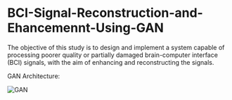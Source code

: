 # BCI-Signal-Reconstruction-and-Ehancemennt-Using-GAN
The objective of this study is to design and implement a system capable of processing poorer quality or partially damaged brain-computer interface (BCI) signals, with the aim of enhancing and reconstructing the signals.

GAN Architecture:

![GAN](https://github.com/solidx00/BCI-Signal-Reconstruction-and-Ehancemennt-Using-GAN/assets/114092149/a138ff56-ae90-4e5c-a842-f3836bbe1864)
